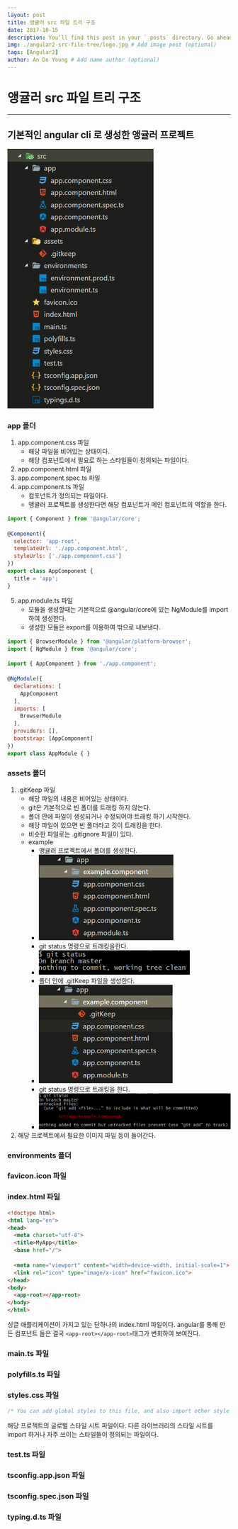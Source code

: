 ```yaml
---
layout: post
title: 앵귤러 src 파일 트리 구조
date: 2017-10-15
description: You’ll find this post in your `_posts` directory. Go ahead and edit it and re-build the site to see your changes. # Add post description (optional)
img: ./angular2-src-file-tree/logo.jpg # Add image post (optional)
tags: [Angular2]
author: An Do Young # Add name author (optional)
---
```


# 앵귤러 src 파일 트리 구조
---
## 기본적인 angular cli 로 생성한 앵귤러 프로젝트
<img src="./../assets/img/angular2-src-file-tree/angular-src-file-tree.png">

### app 폴더
1. app.component.css 파일
    - 해당 파일을 비어있는 상태이다.
    - 해당 컴포넌트에서 필요로 하는 스타일들이 정의되는 파일이다.
2. app.component.html 파일
3. app.component.spec.ts 파일
4. app.component.ts 파일
    - 컴포넌트가 정의되는 파일이다.
    - 앵귤러 프로젝트를 생성한다면 해당 컴포넌트가 메인 컴포넌트의 역할을 한다.

``` javascript
import { Component } from '@angular/core';

@Component({
  selector: 'app-root',
  templateUrl: './app.component.html',
  styleUrls: ['./app.component.css']
})
export class AppComponent {
  title = 'app';
}
```
5. app.module.ts 파일
    - 모듈을 생성할때는 기본적으로 @angular/core에 있는 NgModule를 import 하여 생성한다.
     - 생성한 모듈은 export를 이용하여 밖으로 내보낸다.

``` javascript
import { BrowserModule } from '@angular/platform-browser';
import { NgModule } from '@angular/core';

import { AppComponent } from './app.component';

@NgModule({
  declarations: [
    AppComponent
  ],
  imports: [
    BrowserModule
  ],
  providers: [],
  bootstrap: [AppComponent]
})
export class AppModule { }
```
### assets 폴더
1. .gitKeep 파일
    - 해당 파일의 내용은 비어있는 상태이다.
    - git은 기본적으로 빈 폴더를 트래킹 하지 않는다. 
    - 폴더 안에 파일이 생성되거나 수정되어야 트래킹 하기 시작한다.
    - 해당 파일이 있으면 빈 폴더라고 깃이 트래킹을 한다.
    - 비슷한 파일로는 .gitignore 파일이 있다.
    - example
        - 앵귤러 프로젝트에서 폴더를 생성한다.
        - <img src="./../assets/img/angular2-src-file-tree/angular-add-folder.png">
        - git status 명령으로 트래킹을한다.
        - <img src="./../assets/img/angular2-src-file-tree/angular-git-status-no-change.png">
        - 폴더 안에 .gitKeep 파일을 생성한다.
        - <img src="./../assets/img/angular2-src-file-tree/angular-add-folder-gitkeep.png">
        - git status 명령으로 트래킹을 한다.
        - <img src="./../assets/img/angular2-src-file-tree/angular-git-status-change.png">
2. 해당 프로젝트에서 필요한 이미지 파일 등이 들어간다.

### environments 폴더
### favicon.icon 파일
### index.html 파일
``` html
<!doctype html>
<html lang="en">
<head>
  <meta charset="utf-8">
  <title>MyApp</title>
  <base href="/">

  <meta name="viewport" content="width=device-width, initial-scale=1">
  <link rel="icon" type="image/x-icon" href="favicon.ico">
</head>
<body>
  <app-root></app-root>
</body>
</html>
```
싱글 애플리케이션이 가지고 있는 단하나의 index.html 파일이다. angular를 통해 만든 컴포넌트 들은 결국 `<app-root></app-root>`태그가 변회하여 보여진다.
### main.ts 파일
### polyfills.ts 파일
### styles.css 파일
``` css
/* You can add global styles to this file, and also import other style files */
```
해당 프로젝트의 글로벌 스타일 시트 파일이다. 다른 라이브러리의 스타일 시트를 import 하거나 자주 쓰이는 스타일들이 정의되는 파일이다.
### test.ts 파일
### tsconfig.app.json 파일
### tsconfig.spec.json 파일
### typing.d.ts 파일

